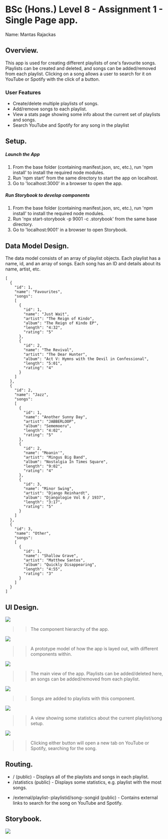 # BSc (Hons.) Level 8 - Assignment 1 - Single Page app.

Name: Mantas Rajackas

## Overview.

This app is used for creating different playlists of one's favourite songs. Playlists can be created and deleted, and songs can be added/removed from each playlist. Clicking on a song allows a user to search for it on YouTube or Spotify with the click of a button.

### User Features

- Create/delete multiple playlists of songs.
- Add/remove songs to each playlist.
- View a stats page showing some info about the current set of playlists and songs.
- Search YouTube and Spotify for any song in the playlist

## Setup.

##### Launch the App
1. From the base folder (containing manifest.json, src, etc.), run 'npm install' to install the required node modules.
2. Run 'npm start' from the same directory to start the app on localhost.
3. Go to 'localhost:3000' in a browser to open the app.

##### Run Storybook to develop components
1. From the base folder (containing manifest.json, src, etc.), run 'npm install' to install the required node modules.
2. Run 'npx start-storybook -p 9001 -c .storybook' from the same base directory.
3. Go to 'localhost:9001' in a browser to open Storybook.

## Data Model Design.

The data model consists of an array of playlist objects. Each playlist has a name, id, and an array of songs. Each song has an ID and details about its name, artist, etc.

~~~
[
  {
    "id": 1,
    "name": "Favourites",
    "songs": 
    [
      {
        "id": 1,
        "name": "Just Wait",
        "artist": "The Reign of Kindo",
        "album": "The Reign of Kindo EP",
        "length": "4:32",
        "rating": "5"
      },
      {
        "id": 2,
        "name": "The Revival",
        "artist": "The Dear Hunter",
        "album": "Act V: Hymns with the Devil in Confessional",
        "length": "5:01",
        "rating": "4"
      }
    ]
  },
  {
    "id": 2,
    "name": "Jazz",
    "songs": 
    [
      {
        "id": 1,
        "name": "Another Sunny Day",
        "artist": "JABBERLOOP",
        "album": "Sememoeru",
        "length": "4:02",
        "rating": "5"
      },
      {
        "id": 2,
        "name": "Moanin'",
        "artist": "Mingus Big Band",
        "album": "Nostalgia In Times Square",
        "length": "9:02",
        "rating": "4"
      },
      {
        "id": 3,
        "name": "Minor Swing",
        "artist": "Django Reinhardt",
        "album": "Djangologie Vol 6 / 1937",
        "length": "3:17",
        "rating": "5"
      }
    ]
  },
  {
    "id": 3,
    "name": "Other",
    "songs":
    [
      {
        "id": 1,
        "name": "Shallow Grave",
        "artist": "Matthew Santos",
        "album": "Quickly Disappearing",
        "length": "4:55",
        "rating": "3"
      }
    ]
  }
]
~~~
## UI Design.

![][component_hierarchy]

>> The component hierarchy of the app.

![][component_model]

>> A prototype model of how the app is layed out, with different components within.

![][app_main]

>> The main view of the app. Playlists can be added/deleted here, an songs can be added/removed from each playlist.

![][app_newsong]

>> Songs are added to playlists with this component.

![][app_stats]

>> A view showing some statistics about the current playlist/song setup.

![][app_external]

>> Clicking either button will open a new tab on YouTube or Spotify, searching for the song.

## Routing.

- / (public) - Displays all of the playlists and songs in each playlist.
- /statistics (public) - Displays some statistics, e.g. playlist with the most songs.
+ /external/playlist-:playlistid/song-:songid (public) - Contains external links to search for the song on YouTube and Spotify.


## Storybook.

![][stories]

[data_model]: ./img/data_model.png
[component_model]: ./img/component_model.png
[component_hierarchy]: ./img/component_hierarchy.png
[app_main]: ./img/app_main.png
[app_newsong]: ./img/app_newsong.png
[app_stats]: ./img/app_stats.png
[app_external]: ./img/app_external.png
[stories]: ./img/stories.png
